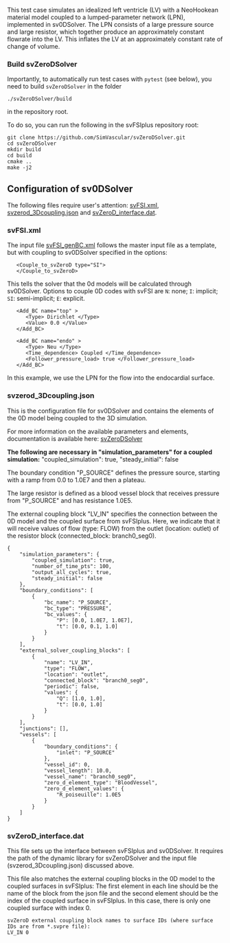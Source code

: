 This test case simulates an idealized left ventricle (LV) with a NeoHookean material model
coupled to a lumped-parameter network (LPN), implemented in sv0DSolver. The LPN consists of a large pressure source and large resistor, which together produce an approximately constant flowrate into
the LV. This inflates the LV at an approximately constant rate of change of volume.


### Build svZeroDSolver
Importantly, to automatically run test cases with `pytest` (see below), you need to build `svZeroDSolver` in the folder
```
./svZeroDSolver/build
``` 
in the repository root.

To do so, you can run the following in the svFSIplus repository root:
```
git clone https://github.com/SimVascular/svZeroDSolver.git
cd svZeroDSolver
mkdir build
cd build
cmake ..
make -j2
``` 

## Configuration of sv0DSolver

The following files require user's attention: [svFSI.xml](./svFSI.xml), [svzerod_3Dcoupling.json](./svzerod_3Dcoupling.json) and [svZeroD_interface.dat](./svZeroD_interface.dat).

### svFSI.xml

The input file [svFSI_genBC.xml](./svFSI.xml) follows the master input file as a template, but with coupling to sv0DSolver specified in the options:

```
   <Couple_to_svZeroD type="SI">
   </Couple_to_svZeroD>
```

This tells the solver that the 0d models will be calculated through sv0DSolver. Options to couple 0D codes with svFSI are `N`: none; `I`: implicit; `SI`: semi-implicit; `E`: explicit.

```
   <Add_BC name="top" > 
      <Type> Dirichlet </Type> 
      <Value> 0.0 </Value>
   </Add_BC> 

   <Add_BC name="endo" > 
      <Type> Neu </Type> 
      <Time_dependence> Coupled </Time_dependence> 
      <Follower_pressure_load> true </Follower_pressure_load> 
   </Add_BC> 
```

In this example, we use the LPN for the flow into the endocardial surface.

### svzerod_3Dcoupling.json

This is the configuration file for sv0DSolver and contains the elements of the 0D model being coupled to the 3D simulation. 

For more information on the available parameters and elements, documentation is available here: [svZeroDSolver](https://github.com/SimVascular/svZeroDSolver)

**The following are necessary in "simulation_parameters" for a coupled simulation:**
"coupled_simulation": true,
"steady_initial": false

The boundary condition "P_SOURCE" defines the pressure source, starting with a ramp from 0.0 to 1.0E7 and then a plateau.

The large resistor is defined as a blood vessel block that receives pressure from "P_SOURCE" and has resistance 1.0E5.

The external coupling block "LV_IN" specifies the connection between the 0D model and the coupled surface from svFSIplus. Here, we indicate that it will receive values of flow (type: FLOW) from the outlet (location: outlet) of the resistor block (connected_block: branch0_seg0).

```
{
    "simulation_parameters": {
        "coupled_simulation": true,
        "number_of_time_pts": 100,
        "output_all_cycles": true,
        "steady_initial": false
    },
    "boundary_conditions": [
        {
            "bc_name": "P_SOURCE",
            "bc_type": "PRESSURE",
            "bc_values": {
                "P": [0.0, 1.0E7, 1.0E7],
                "t": [0.0, 0.1, 1.0]
            }
        }
    ],
    "external_solver_coupling_blocks": [
        {
            "name": "LV_IN",
            "type": "FLOW",
            "location": "outlet",
            "connected_block": "branch0_seg0",
            "periodic": false,
            "values": {
                "Q": [1.0, 1.0],
                "t": [0.0, 1.0]
            }
        }
    ],
    "junctions": [],
    "vessels": [
        {
            "boundary_conditions": {
                "inlet": "P_SOURCE"
            },
            "vessel_id": 0,
            "vessel_length": 10.0,
            "vessel_name": "branch0_seg0",
            "zero_d_element_type": "BloodVessel",
            "zero_d_element_values": {
                "R_poiseuille": 1.0E5
            }
        }
    ]
}
```

### svZeroD_interface.dat

This file sets up the interface between svFSIplus and sv0DSolver. It requires the path of the dynamic library for svZeroDSolver and the input file (svzerod_3Dcoupling.json) discussed above.

This file also matches the external coupling blocks in the 0D model to the coupled surfaces in svFSIplus:
The first element in each line should be the name of the block from the json file and the second element should be the index of the coupled surface in svFSIplus. In this case, there is only one coupled surface with index 0.

```
svZeroD external coupling block names to surface IDs (where surface IDs are from *.svpre file):
LV_IN 0
```
